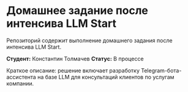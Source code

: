 # Домашнее задание после интенсива LLM Start

Репозиторий содержит выполнение домашнего задания после интенсива LLM Start.

**Студент:** Константин Толмачев
**Статус:** В процессе

Краткое описание: решение включает разработку Telegram-бота-ассистента на базе LLM для консультаций клиентов по услугам компании.

